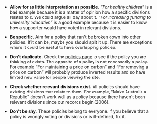 * **Allow for as little interpretation as possible**. *“For healthy children”* is a bad example because it is a matter of opinion how a specific divisions relates to it. We could argue all day about it. *“For increasing funding to university education”* is a good example because it is easier to know how a supporter would have voted in relevant divisions.

* **Be specific.** Aim for a policy that can't be broken down into other policies. If it can be, maybe you should split it up. There are exceptions where it could be useful to have overlapping policies.

* **Don’t duplicate.** Check the [policies page](/policies) to see if the policy you are thinking of exists. The opposite of a policy is not necessarily a policy. For example “For maintaining a price on carbon” and “For removing a price on carbon” will probably produce inverted results and so have limited new value for people viewing the site.

* **Check whether relevant divisions exist.** All policies should have existing divisions that relate to them. For example, "Make Australia a Republic" doesn't work well as a policy because there haven't been relevant divisions since our records begin (2006).

* **Don't be shy**. These policies belong to everyone. If you believe that a policy is wrongly voting on divisions or is ill-defined, fix it.
